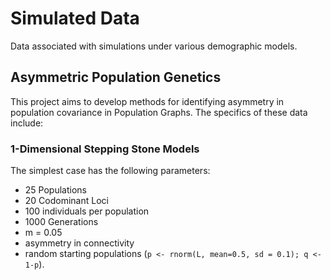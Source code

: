 # Simulated Data

Data associated with simulations under various demographic models.



## Asymmetric Population Genetics

This project aims to develop methods for identifying asymmetry in population covariance in Population Graphs. The specifics of these data include:

### 1-Dimensional Stepping Stone Models

The simplest case has the following parameters:  

  - 25 Populations
  - 20 Codominant Loci
  - 100 individuals per population
  - 1000 Generations
  - m = 0.05
  - asymmetry in connectivity
  - random starting populations (`p <- rnorm(L, mean=0.5, sd = 0.1); q <- 1-p`).
